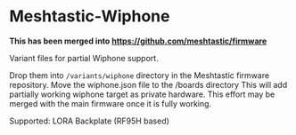 # Meshtastic-Wiphone

**This has been merged into https://github.com/meshtastic/firmware**

Variant files for partial Wiphone support.

Drop them into `/variants/wiphone` directory in the Meshtastic firmware repository. Move the wiphone.json file to the /boards directory
This will add partially working wiphone target as private hardware.
This effort may be merged with the main firmware once it is fully working.

Supported: LORA Backplate (RF95H based)
